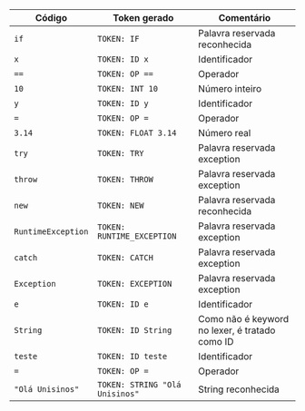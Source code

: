 | Código             | Token gerado                   | Comentário                                     |
| ------------------ | ------------------------------ | ---------------------------------------------- |
| `if`               | `TOKEN: IF`                    | Palavra reservada reconhecida                  |
| `x`                | `TOKEN: ID x`                  | Identificador                                  |
| `==`               | `TOKEN: OP ==`                 | Operador                                       |
| `10`               | `TOKEN: INT 10`                | Número inteiro                                 |
| `y`                | `TOKEN: ID y`                  | Identificador                                  |
| `=`                | `TOKEN: OP =`                  | Operador                                       |
| `3.14`             | `TOKEN: FLOAT 3.14`            | Número real                                    |
| `try`              | `TOKEN: TRY`                   | Palavra reservada exception                    |
| `throw`            | `TOKEN: THROW`                 | Palavra reservada exception                    |
| `new`              | `TOKEN: NEW`                   | Palavra reservada reconhecida                  |
| `RuntimeException` | `TOKEN: RUNTIME_EXCEPTION`     | Palavra reservada exception                    |
| `catch`            | `TOKEN: CATCH`                 | Palavra reservada exception                    |
| `Exception`        | `TOKEN: EXCEPTION`             | Palavra reservada exception                    |
| `e`                | `TOKEN: ID e`                  | Identificador                                  |
| `String`           | `TOKEN: ID String`             | Como não é keyword no lexer, é tratado como ID |
| `teste`            | `TOKEN: ID teste`              | Identificador                                  |
| `=`                | `TOKEN: OP =`                  | Operador                                       |
| `"Olá Unisinos"`   | `TOKEN: STRING "Olá Unisinos"` | String reconhecida                             |

